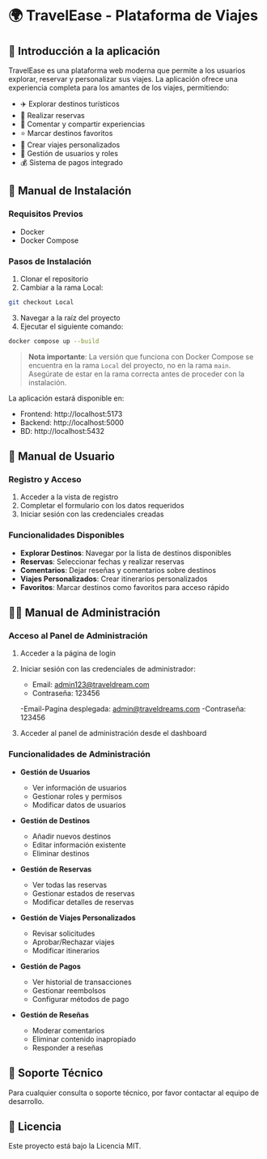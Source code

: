 # 🌍 TravelEase - Plataforma de Viajes

## 📖 Introducción a la aplicación

TravelEase es una plataforma web moderna que permite a los usuarios explorar, reservar y personalizar sus viajes. La aplicación ofrece una experiencia completa para los amantes de los viajes, permitiendo:

- ✈️ Explorar destinos turísticos
- 🏨 Realizar reservas
- 💬 Comentar y compartir experiencias
- ⭐ Marcar destinos favoritos
- 🎯 Crear viajes personalizados
- 👥 Gestión de usuarios y roles
- 💰 Sistema de pagos integrado

## 🚀 Manual de Instalación

### Requisitos Previos
- Docker
- Docker Compose

### Pasos de Instalación
1. Clonar el repositorio
2. Cambiar a la rama Local:
```bash
git checkout Local
```
3. Navegar a la raíz del proyecto
4. Ejecutar el siguiente comando:
```bash
docker compose up --build
```

> **Nota importante**: La versión que funciona con Docker Compose se encuentra en la rama `Local` del proyecto, no en la rama `main`. Asegúrate de estar en la rama correcta antes de proceder con la instalación.

La aplicación estará disponible en:
- Frontend: http://localhost:5173
- Backend: http://localhost:5000
- BD: http://localhost:5432

## 👤 Manual de Usuario

### Registro y Acceso
1. Acceder a la vista de registro
2. Completar el formulario con los datos requeridos
3. Iniciar sesión con las credenciales creadas

### Funcionalidades Disponibles
- **Explorar Destinos**: Navegar por la lista de destinos disponibles
- **Reservas**: Seleccionar fechas y realizar reservas
- **Comentarios**: Dejar reseñas y comentarios sobre destinos
- **Viajes Personalizados**: Crear itinerarios personalizados
- **Favoritos**: Marcar destinos como favoritos para acceso rápido

## 👨‍💼 Manual de Administración

### Acceso al Panel de Administración
1. Acceder a la página de login
2. Iniciar sesión con las credenciales de administrador:
   - Email: admin123@traveldream.com
   - Contraseña: 123456

   -Email-Pagina desplegada: admin@traveldreams.com
   -Contraseña: 123456
3. Acceder al panel de administración desde el dashboard

### Funcionalidades de Administración
- **Gestión de Usuarios**
  - Ver información de usuarios
  - Gestionar roles y permisos
  - Modificar datos de usuarios

- **Gestión de Destinos**
  - Añadir nuevos destinos
  - Editar información existente
  - Eliminar destinos

- **Gestión de Reservas**
  - Ver todas las reservas
  - Gestionar estados de reservas
  - Modificar detalles de reservas

- **Gestión de Viajes Personalizados**
  - Revisar solicitudes
  - Aprobar/Rechazar viajes
  - Modificar itinerarios

- **Gestión de Pagos**
  - Ver historial de transacciones
  - Gestionar reembolsos
  - Configurar métodos de pago

- **Gestión de Reseñas**
  - Moderar comentarios
  - Eliminar contenido inapropiado
  - Responder a reseñas

## 🔧 Soporte Técnico

Para cualquier consulta o soporte técnico, por favor contactar al equipo de desarrollo.

## 📝 Licencia

Este proyecto está bajo la Licencia MIT.
